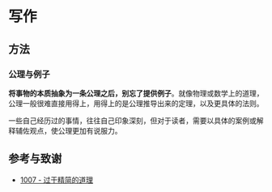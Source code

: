 # 写作

## 方法

### 公理与例子

**将事物的本质抽象为一条公理之后，别忘了提供例子**。就像物理或数学上的道理，公理一般很难直接用得上，用得上的是公理推导出来的定理，以及更具体的法则。

一些自己经历过的事情，往往自己印象深刻，但对于读者，需要以具体的案例或解释辅佐观点，使公理更加有说服力。

## 参考与致谢

* [1007 - 过于精简的道理](https://atjason.com/daily/2019-10-07.html?from=groupmessage&isappinstalled=0)

